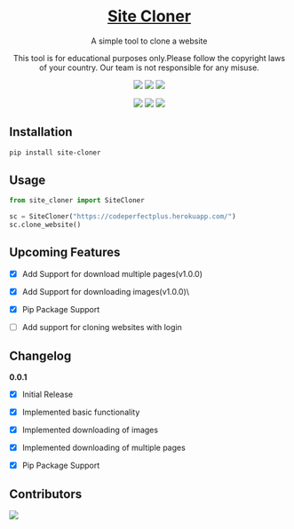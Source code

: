 <h1 align="center"><a href="https://pypi.org/project/site-cloner/">Site Cloner</a></h1>
<p align="center">A simple tool to clone a website</p>
<p align="center">This tool is for educational purposes only.Please follow the copyright 
    laws of your country. Our team is not responsible for any misuse.</p>
<p align="center">
<img src="https://img.shields.io/pypi/v/site-cloner.svg">
<img src="https://img.shields.io/pypi/pyversions/site-cloner.svg">
<img src="https://img.shields.io/pypi/l/site-cloner.svg">
</p>
<p align="center">
<img src="https://img.shields.io/pypi/dd/site-cloner.svg">
<img src="https://img.shields.io/pypi/dw/site-cloner.svg">
<img src="https://img.shields.io/pypi/dm/site-cloner.svg">
</p>

## Installation

```bash
pip install site-cloner
```

## Usage

```python
from site_cloner import SiteCloner

sc = SiteCloner("https://codeperfectplus.herokuapp.com/")
sc.clone_website()
```

## Upcoming Features

- [x] Add Support for download multiple pages(v1.0.0)
- [x] Add Support for downloading images(v1.0.0)\
- [x] Pip Package Support
- [ ] Add support for cloning websites with login


## Changelog

**0.0.1**

- [x] Initial Release
- [x] Implemented basic functionality
- [x] Implemented downloading of images
- [x] Implemented downloading of multiple pages
- [x] Pip Package Support


## Contributors

<a href="https://github.com/Py-Contributors/site-cloner/graphs/contributors">
  <img src="https://contrib.rocks/image?repo=Py-Contributors/site-cloner" />
</a>

